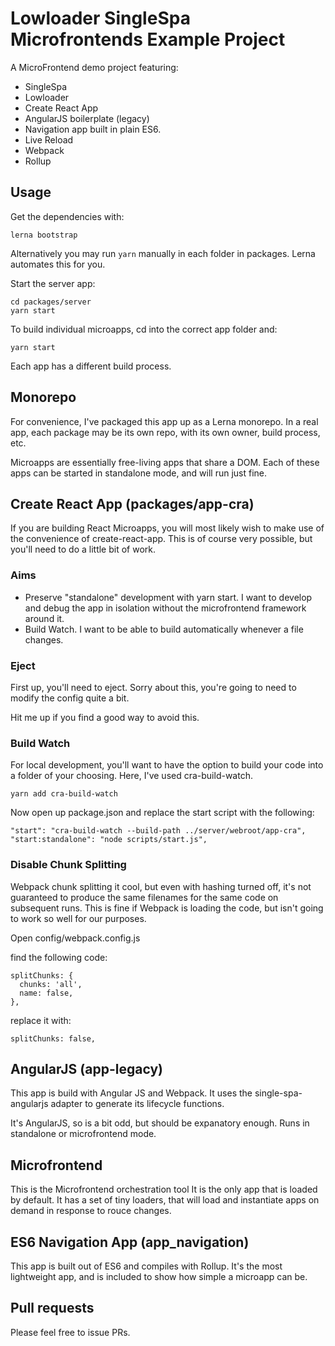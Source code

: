# Lowloader SingleSpa Microfrontends Example Project

A MicroFrontend demo project featuring:

- SingleSpa
- Lowloader
- Create React App
- AngularJS boilerplate (legacy)
- Navigation app built in plain ES6.
- Live Reload
- Webpack
- Rollup

## Usage

Get the dependencies with:

    lerna bootstrap

Alternatively you may run `yarn` manually in each folder in packages. Lerna automates this for you.

Start the server app:

    cd packages/server
    yarn start

To build individual microapps, cd into the correct app folder and:

    yarn start

Each app has a different build process.

## Monorepo

For convenience, I've packaged this app up as a Lerna monorepo. In a real app, each package may be its own repo, with its own owner, build process, etc.

Microapps are essentially free-living apps that share a DOM. Each of these apps can be started in standalone mode, and will run just fine.

## Create React App (packages/app-cra)

If you are building React Microapps, you will most likely wish to make use of the convenience of create-react-app. This is of course very possible, but you'll need to do a little bit of work.

### Aims

- Preserve "standalone" development with yarn start. I want to develop and debug the app in isolation without the microfrontend framework around it.
- Build Watch. I want to be able to build automatically whenever a file changes.

### Eject

First up, you'll need to eject. Sorry about this, you're going to need to modify the config quite a bit.

Hit me up if you find a good way to avoid this.

### Build Watch

For local development, you'll want to have the option to build your code into a folder of your choosing. Here, I've used cra-build-watch.

    yarn add cra-build-watch

Now open up package.json and replace the start script with the following:

    "start": "cra-build-watch --build-path ../server/webroot/app-cra",
    "start:standalone": "node scripts/start.js",

### Disable Chunk Splitting

Webpack chunk splitting it cool, but even with hashing turned off, it's not guaranteed to produce the same filenames for the same code on subsequent runs. This is fine if Webpack is loading the code, but isn't going to work so well for our purposes.

Open config/webpack.config.js

find the following code:

    splitChunks: {
      chunks: 'all',
      name: false,
    },

replace it with:

    splitChunks: false,

## AngularJS (app-legacy)

This app is build with Angular JS and Webpack. It uses the single-spa-angularjs adapter to generate its lifecycle functions.

It's AngularJS, so is a bit odd, but should be expanatory enough. Runs in standalone or microfrontend mode.

## Microfrontend

This is the Microfrontend orchestration tool It is the only app that is loaded by default. It has a set of tiny loaders, that will load and instantiate apps on demand in response to rouce changes.

## ES6 Navigation App (app_navigation)

This app is built out of ES6 and compiles with Rollup. It's the most lightweight app, and is included to show how simple a microapp can be.

## Pull requests

Please feel free to issue PRs.
